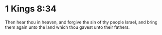 # 1 Kings 8:34

Then hear thou in heaven, and forgive the sin of thy people Israel, and bring them again unto the land which thou gavest unto their fathers.